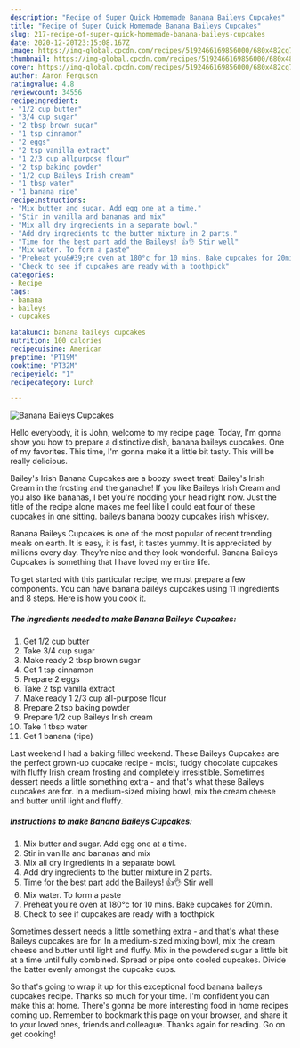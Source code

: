 ```yaml
---
description: "Recipe of Super Quick Homemade Banana Baileys Cupcakes"
title: "Recipe of Super Quick Homemade Banana Baileys Cupcakes"
slug: 217-recipe-of-super-quick-homemade-banana-baileys-cupcakes
date: 2020-12-20T23:15:08.167Z
image: https://img-global.cpcdn.com/recipes/5192466169856000/680x482cq70/banana-baileys-cupcakes-recipe-main-photo.jpg
thumbnail: https://img-global.cpcdn.com/recipes/5192466169856000/680x482cq70/banana-baileys-cupcakes-recipe-main-photo.jpg
cover: https://img-global.cpcdn.com/recipes/5192466169856000/680x482cq70/banana-baileys-cupcakes-recipe-main-photo.jpg
author: Aaron Ferguson
ratingvalue: 4.8
reviewcount: 34556
recipeingredient:
- "1/2 cup butter"
- "3/4 cup sugar"
- "2 tbsp brown sugar"
- "1 tsp cinnamon"
- "2 eggs"
- "2 tsp vanilla extract"
- "1 2/3 cup allpurpose flour"
- "2 tsp baking powder"
- "1/2 cup Baileys Irish cream"
- "1 tbsp water"
- "1 banana ripe"
recipeinstructions:
- "Mix butter and sugar. Add egg one at a time."
- "Stir in vanilla and bananas and mix"
- "Mix all dry ingredients in a separate bowl."
- "Add dry ingredients to the butter mixture in 2 parts."
- "Time for the best part add the Baileys! 👍👌 Stir well"
- "Mix water. To form a paste"
- "Preheat you&#39;re oven at 180°c for 10 mins. Bake cupcakes for 20min."
- "Check to see if cupcakes are ready with a toothpick"
categories:
- Recipe
tags:
- banana
- baileys
- cupcakes

katakunci: banana baileys cupcakes 
nutrition: 100 calories
recipecuisine: American
preptime: "PT19M"
cooktime: "PT32M"
recipeyield: "1"
recipecategory: Lunch

---
```



![Banana Baileys Cupcakes](https://img-global.cpcdn.com/recipes/5192466169856000/680x482cq70/banana-baileys-cupcakes-recipe-main-photo.jpg)

Hello everybody, it is John, welcome to my recipe page. Today, I'm gonna show you how to prepare a distinctive dish, banana baileys cupcakes. One of my favorites. This time, I'm gonna make it a little bit tasty. This will be really delicious.

Bailey&#39;s Irish Banana Cupcakes are a boozy sweet treat! Bailey&#39;s Irish Cream in the frosting and the ganache! If you like Baileys Irish Cream and you also like bananas, I bet you&#39;re nodding your head right now. Just the title of the recipe alone makes me feel like I could eat four of these cupcakes in one sitting. baileys banana boozy cupcakes irish whiskey.

Banana Baileys Cupcakes is one of the most popular of recent trending meals on earth. It is easy, it is fast, it tastes yummy. It is appreciated by millions every day. They're nice and they look wonderful. Banana Baileys Cupcakes is something that I have loved my entire life.


To get started with this particular recipe, we must prepare a few components. You can have banana baileys cupcakes using 11 ingredients and 8 steps. Here is how you cook it.

<!--inarticleads1-->

##### The ingredients needed to make Banana Baileys Cupcakes:

1. Get 1/2 cup butter
1. Take 3/4 cup sugar
1. Make ready 2 tbsp brown sugar
1. Get 1 tsp cinnamon
1. Prepare 2 eggs
1. Take 2 tsp vanilla extract
1. Make ready 1 2/3 cup all-purpose flour
1. Prepare 2 tsp baking powder
1. Prepare 1/2 cup Baileys Irish cream
1. Take 1 tbsp water
1. Get 1 banana (ripe)


Last weekend I had a baking filled weekend. These Baileys Cupcakes are the perfect grown-up cupcake recipe - moist, fudgy chocolate cupcakes with fluffy Irish cream frosting and completely irresistible. Sometimes dessert needs a little something extra - and that&#39;s what these Baileys cupcakes are for. In a medium-sized mixing bowl, mix the cream cheese and butter until light and fluffy. 

<!--inarticleads2-->

##### Instructions to make Banana Baileys Cupcakes:

1. Mix butter and sugar. Add egg one at a time.
1. Stir in vanilla and bananas and mix
1. Mix all dry ingredients in a separate bowl.
1. Add dry ingredients to the butter mixture in 2 parts.
1. Time for the best part add the Baileys! 👍👌 Stir well
1. Mix water. To form a paste
1. Preheat you&#39;re oven at 180°c for 10 mins. Bake cupcakes for 20min.
1. Check to see if cupcakes are ready with a toothpick


Sometimes dessert needs a little something extra - and that&#39;s what these Baileys cupcakes are for. In a medium-sized mixing bowl, mix the cream cheese and butter until light and fluffy. Mix in the powdered sugar a little bit at a time until fully combined. Spread or pipe onto cooled cupcakes. Divide the batter evenly amongst the cupcake cups. 

So that's going to wrap it up for this exceptional food banana baileys cupcakes recipe. Thanks so much for your time. I'm confident you can make this at home. There's gonna be more interesting food in home recipes coming up. Remember to bookmark this page on your browser, and share it to your loved ones, friends and colleague. Thanks again for reading. Go on get cooking!
